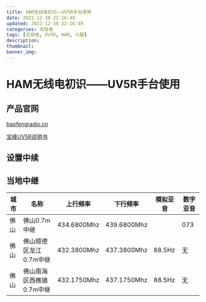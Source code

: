 ```yaml
---
title: HAM无线电初识——UV5R手台使用
date: 2022-12-30 22:16:49
updated: 2022-12-30 22:16:49
categories: 无线电
tags: [无线电, UV5R, HAM, 火腿]
description: 
thumbnail: 
banner_img: 
---
```

# HAM无线电初识——UV5R手台使用

## 产品官网

[baofengradio.cn](http://www.baofengradio.cn/product-detail/uv-5r/)

[宝峰UV5R说明书](https://www.gabil.com.tw/pdf/1458/Baofeng%E5%AF%B6%E5%B3%B0UV5R%E4%B8%AD%E6%96%87%E8%AA%AA%E6%98%8E%E6%9B%B8.pdf)

## 设置中续

## 当地中继

| 城市 | 名称                     | 上行频率    | 下行频率    | 模拟亚音 | 数字亚音 |
| ---- | ------------------------ | ----------- | ----------- | -------- | -------- |
| 佛山 | 佛山0.7m中继             | 434.6800Mhz | 439.6800Mhz |          | 073      |
| 佛山 | 佛山顺德区龙江0.7m中继   | 432.3800Mhz | 437.3800Mhz | 88.5Hz   | 无       |
| 佛山 | 佛山南海区西樵镇0.7m中继 | 432.1750Mhz | 437.1750Mhz | 88.5Hz   | 无       |
